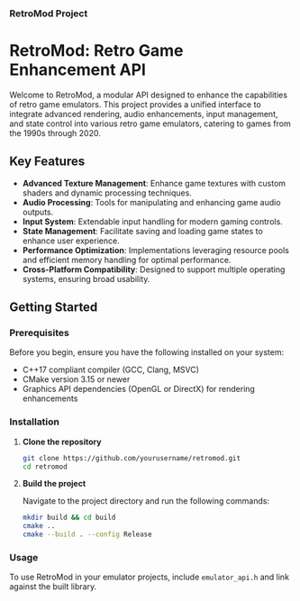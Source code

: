 ### RetroMod Project

# RetroMod: Retro Game Enhancement API

Welcome to RetroMod, a modular API designed to enhance the capabilities of retro game emulators. This project provides a unified interface to integrate advanced rendering, audio enhancements, input management, and state control into various retro game emulators, catering to games from the 1990s through 2020.

## Key Features

- **Advanced Texture Management**: Enhance game textures with custom shaders and dynamic processing techniques.
- **Audio Processing**: Tools for manipulating and enhancing game audio outputs.
- **Input System**: Extendable input handling for modern gaming controls.
- **State Management**: Facilitate saving and loading game states to enhance user experience.
- **Performance Optimization**: Implementations leveraging resource pools and efficient memory handling for optimal performance.
- **Cross-Platform Compatibility**: Designed to support multiple operating systems, ensuring broad usability.

## Getting Started

### Prerequisites

Before you begin, ensure you have the following installed on your system:
- C++17 compliant compiler (GCC, Clang, MSVC)
- CMake version 3.15 or newer
- Graphics API dependencies (OpenGL or DirectX) for rendering enhancements

### Installation

1. **Clone the repository**

   ```bash
   git clone https://github.com/yourusername/retromod.git
   cd retromod
   ```

2. **Build the project**

   Navigate to the project directory and run the following commands:

   ```bash
   mkdir build && cd build
   cmake ..
   cmake --build . --config Release
   ```

### Usage

To use RetroMod in your emulator projects, include `emulator_api.h` and link against the built library.
